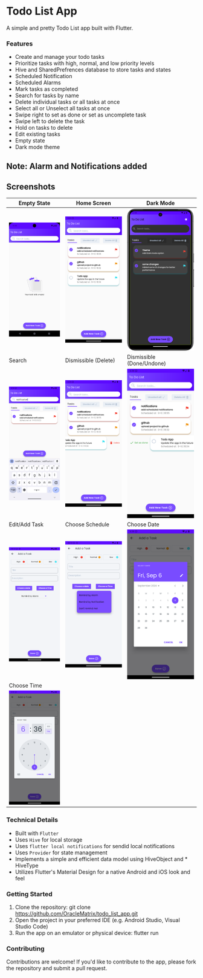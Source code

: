 # Todo List App
A simple and pretty Todo List app built with Flutter.

### Features
* Create and manage your todo tasks
* Prioritize tasks with high, normal, and low priority levels
* Hive and SharedPrefrences database to store tasks and states
* Scheduled Notification
* Scheduled Alarms
* Mark tasks as completed
* Search for tasks by name
* Delete individual tasks or all tasks at once
* Select all or Unselect all tasks at once
* Swipe right to set as done or set as uncomplete task
* Swipe left to delete the task
* Hold on tasks to delete
* Edit existing tasks
* Empty state
* Dark mode theme

**Note:** Alarm and Notifications added
---

## Screenshots
| Empty State | Home Screen | Dark Mode |
|---|---|---|
| ![Empty State](Screenshot_1723662047.png) | ![Home Screen with tasks](Screenshot_1725635061.png) | ![Dark mode](darkmode.png) |
| Search | Dismissible (Delete) | Dismissible (Done/Undone) |
| ![Search between tasks](Screenshot_1725635078.png) | ![Dismissible option to delete task](Screenshot_1725635124.png) | ![Dismissible option to mark as done or unmark](Screenshot_1725635163.png) |
| Edit/Add Task | Choose Schedule | Choose Date |
| ![Edit or add a taskscreen](Screenshot_1725734418.png) | ![Choose schedule option](Screenshot_1725734422.png) | ![Choose date](Screenshot_1725635211.png) | 
| Choose Time |
| ![Choose time](Screenshot_1725635213.png) |





### Technical Details
* Built with `Flutter`
* Uses `Hive` for local storage
* Uses `flutter local notifications` for sendid local notifications
* Uses `Provider` for state management
* Implements a simple and efficient data model using HiveObject and * HiveType
* Utilizes Flutter's Material Design for a native Android and iOS look and feel

### Getting Started
1. Clone the repository: git clone https://github.com/OracleMatrix/todo_list_app.git
2. Open the project in your preferred IDE (e.g. Android Studio, Visual Studio Code)
3. Run the app on an emulator or physical device: flutter run

### Contributing
Contributions are welcome! If you'd like to contribute to the app, please fork the repository and submit a pull request.
